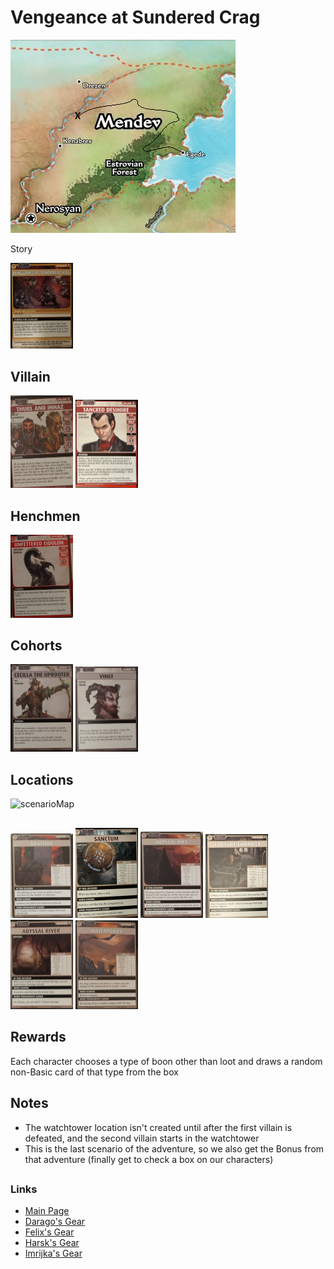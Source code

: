 # Vengeance at Sundered Crag

![BigMap](../maps/IntoTheWorldwound4.png)

Story

<img src="https://github.com/barry4356/PACG_Cards/blob/main/WoTR/Scenarios/VengeanceAtSunderedCrag.png" alt="ScenarioFront" width="100"/>



## Villain
<img src="https://github.com/barry4356/PACG_Cards/blob/main/WoTR/Villains/ThurlAndInhas.png" alt="villain" width="100"/> <img src="https://github.com/barry4356/PACG_Cards/blob/main/WoTR/Villains/TancredDesimire.png" alt="villain" width="100"/>

## Henchmen
<img src="https://github.com/barry4356/PACG_Cards/blob/main/WoTR/Henchmen/UnfetteredEidolon.png" alt="Henchmen" width="100"/>

## Cohorts
<img src="https://github.com/barry4356/PACG_Cards/blob/main/WoTR/Cohorts/CecillaTheUprooter.png" alt="Cohort" width="100"/> <img src="https://github.com/barry4356/PACG_Cards/blob/main/WoTR/Cohorts/Vinst.png" alt="Cohort" width="100"/>
 
## Locations

![scenarioMap](scenarioMap.jpg)

##

<img src="https://github.com/barry4356/PACG_Cards/blob/main/WoTR/Locations/Abattoir.png" alt="Location" width="100"/> <img src="https://github.com/barry4356/PACG_Cards/blob/main/WoTR/Locations/Sanctum.png" alt="Location" width="100"/> <img src="https://github.com/barry4356/PACG_Cards/blob/main/WoTR/Locations/AbyssalRift.png" alt="Location" width="100"/> <img src="https://github.com/barry4356/PACG_Cards/blob/main/WoTR/Locations/TortureChamber.png" alt="Location" width="100"/> <img src="https://github.com/barry4356/PACG_Cards/blob/main/WoTR/Locations/AbyssalRiver.png" alt="Location" width="100"/>
<img src="https://github.com/barry4356/PACG_Cards/blob/main/WoTR/Locations/Watchtower.png" alt="Location" width="100"/> 

## Rewards

Each character chooses a type of boon other than loot and draws a random non-Basic card of that type from the box

## Notes
- The watchtower location isn't created until after the first villain is defeated, and the second villain starts in the watchtower
- This is the last scenario of the adventure, so we also get the Bonus from that adventure (finally get to check a box on our characters)

##
### Links
- [Main Page](main.md#wrath-of-the-righteous)
- [Darago's Gear](../c1/darago_equipment.md#daragos-equipment)
- [Felix's Gear](../c1/felix_equipment.md#felixs-equipment)
- [Harsk's Gear](../c1/harsk_equipment.md#harsks-equipment)
- [Imrijka's Gear](../c1/Imrijka_equipment.md#imrijkas-equipment)
